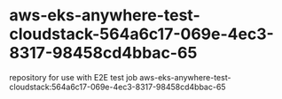 # aws-eks-anywhere-test-cloudstack-564a6c17-069e-4ec3-8317-98458cd4bbac-65
repository for use with E2E test job aws-eks-anywhere-test-cloudstack:564a6c17-069e-4ec3-8317-98458cd4bbac-65
